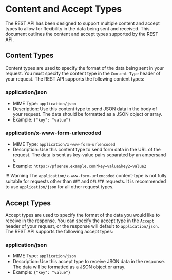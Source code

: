 # Content and Accept Types

The REST API has been designed to support multiple content and accept types to allow for flexibility in the data being sent and received. This document outlines the content and accept types supported by the REST API.

## Content Types

Content types are used to specify the format of the data being sent in your request. You must specify the content type in the `Content-Type` header of your request. The REST API supports the following content types:

### application/json
- MIME Type: `application/json`
- Description: Use this content type to send JSON data in the body of your request. The data should be formatted as a JSON object or array.
- Example: ```{"key": "value"}```

### application/x-www-form-urlencoded
- MIME Type: `application/x-www-form-urlencoded`
- Description: Use this content type to send form data in the URL of the request. The data is sent as key-value pairs separated by an ampersand `&`.
- Example: ```https://pfsense.example.com?key=value&key2=value2```

!!! Warning
    The `application/x-www-form-urlencoded` content-type is not fully suitable for requests other than `GET` and `DELETE` requests. It is recommended to use `application/json` for all other request types.

## Accept Types

Accept types are used to specify the format of the data you would like to receive in the response. You can specify the accept type in the `Accept` header of your request, or the response will default to `application/json`. The REST API supports the following accept types:

### application/json
- MIME Type: `application/json`
- Description: Use this accept type to receive JSON data in the response. The data will be formatted as a JSON object or array.
- Example: ```{"key": "value"}```
